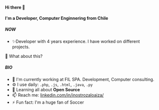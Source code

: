 #### Hi there 👋

#### I'm a Developer, Computer Enginnering from Chile

##### NOW

- ✨Developer with 4 years experience. I have worked on different projects.


 🍑 What about this?
##### BIO

- 🏢 I'm currently working at FIL SPA. Development, Computer consulting. 
- ⚙️ I use daily: `.php`, `.js`, `.html`, `.java`, `.py`
- 🌱 Learning all about **Open Source**
- 📫 Reach me: [linkedin.com/in/inostrozaloaiza/](https://www.linkedin.com/in/inostrozaloaiza/)
- ⚡️ Fun fact: I'm a huge fan of Soccer
